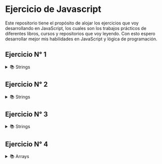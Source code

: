 # Ejercicio de Javascript

Este repositorio tiene el propósito de alojar los ejercicios que voy desarrollando en JavaScript, los cuales son los trabajos prácticos de diferentes libros, cursos y repositorios que voy leyendo.
Con esto espero desarrollar mejor mis habilidades en JavaScript y lógica de programación.

## Ejercicio N° 1

<details>
<summary>📚 Strings</summary>

Crear una variable que reciba un string y retorne la misma, pero agregando después de cada carácter su índice correspondiente. Es decir, que retorne el mismo string transformado de la siguiente forma.

```
    En el indice 0 posición 1 es igual a la letra C
    En el indice 1 posición 2 es igual a la letra a
    En el indice 2 posición 3 es igual a la letra r
    En el indice 3 posición 4 es igual a la letra l
    En el indice 4 posición 5 es igual a la letra o
    En el indice 5 posición 6 es igual a la letra s
```

</details>

## Ejercicio N° 2

<details>
<summary>📚 Strings</summary>

Escriba una función que reciba dos parámetros del tipo string. La función deberá retornar la cantidad de apariciones que tiene el segundo parámetro en el primer parámetro.

```js
console.log(contarOcurrencias("sarasa" "a")); // imprime 3
console.log(contarOcurrencias("sarasa" "z")); // imprime 0
```

</details>

## Ejercicio N° 3

<details>
<summary>📚 Strings</summary>
hacer una función que reciba un string y retorne el mismo string pero agregando después de cada carácter su indice. Es decir, que retorne el mismo string de la siguiente forma:

```js
console.log(agregarIndice("kawabonga")); // imprime "k0a1w2a3b4o5n6g7a8"
console.log(agregarIndice("casa")); // imprime "c0a1s2a3"
```

</details>

## Ejercicio N° 4

<details>
<summary>📚  Arrays</summary>

Hacer una función que reciba un array de string y retorne un string igual a la concatenación de todos sus elementos


```js
console.log(concatenar([ 's', 'a', 'r', 'a', 's', 'a' ])) // imprime "sarasa"
console.log(concatenar([ 'h', 'o', 'l', 'a' ])) // imprime "hola"
```

</details>